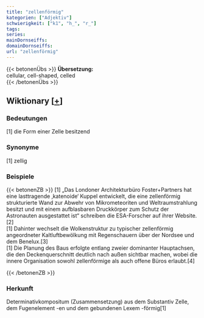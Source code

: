```yaml
---
title: "zellenförmig"
kategorien: ["Adjektiv"]
schwierigkeit: ["k1", "h_", "r_"]
tags:
series:
mainDornseiffs:
domainDornseiffs:
url: "zellenförmig"
---
```


{{< betonenÜbs >}}
**Übersetzung:**  
cellular, cell-shaped, celled  
{{< /betonenÜbs >}}

## Wiktionary [[+](https://de.wiktionary.org/wiki/zellenförmig)]

### Bedeutungen
[1] die Form einer Zelle besitzend  

### Synonyme
[1] zellig  

### Beispiele
{{< betonenZB >}}
[1] „Das Londoner Architekturbüro Foster+Partners hat eine lasttragende ‚katenoide‘ Kuppel entwickelt, die eine zellenförmig strukturierte Wand zur Abwehr von Mikrometeoriten und Weltraumstrahlung besitzt und mit einem aufblasbaren Druckkörper zum Schutz der Astronauten ausgestattet ist“ schreiben die ESA-Forscher auf ihrer Website.[2]  
[1] Dahinter wechselt die Wolkenstruktur zu typischer zellenförmig angeordneter Kaltluftbewölkung mit Regenschauern über der Nordsee und dem Benelux.[3]  
[1] Die Planung des Baus erfolgte entlang zweier dominanter Hauptachsen, die den Deckenquerschnitt deutlich nach außen sichtbar machen, wobei die innere Organisation sowohl zellenförmige als auch offene Büros erlaubt.[4]  

{{< /betonenZB >}}
### Herkunft
Determinativkompositum (Zusammensetzung) aus dem Substantiv Zelle, dem Fugenelement -en und dem gebundenen Lexem -förmig[1]  


